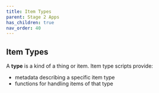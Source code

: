 ```yaml
---
title: Item Types
parent: Stage 2 Apps
has_children: true
nav_order: 40
---
```


## Item Types

A **type** is a kind of a thing or item. 
Item type scripts provide:
- metadata describing a specific item type
- functions for handling items of that type
